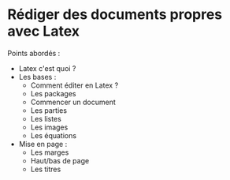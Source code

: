 # Rédiger des documents propres avec Latex

Points abordés :
* Latex c'est quoi ?
* Les bases :
    * Comment éditer en Latex ?
    * Les packages
    * Commencer un document
    * Les parties
    * Les listes
    * Les images
    * Les équations
* Mise en page :
    * Les marges
    * Haut/bas de page
    * Les titres
